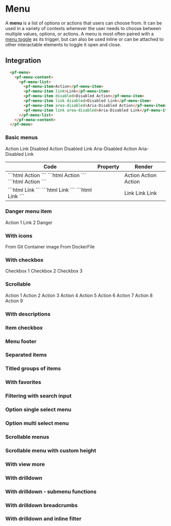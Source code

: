# Menu

A **menu** is a list of options or actions that users can choose from. It can be used in a variety of contexts whenever the user needs to choose between multiple values, options, or actions. A menu is most often paired with a [menu toggle]( ./Toggle ) as its trigger, but can also be used inline or can be attached to other interactable elements to toggle it open and close.

## Integration

```html live
  <pf-menu>
    <pf-menu-content>
      <pf-menu-list>
        <pf-menu-item>Action</pf-menu-item>
        <pf-menu-item link>Link</pf-menu-item>
        <pf-menu-item disabled>Disabled Action</pf-menu-item>
        <pf-menu-item link disabled>Disabled Link</pf-menu-item>
        <pf-menu-item area-disabled>Aria-Disabled Action</pf-menu-item>
        <pf-menu-item link area-disabled>Aria-Disabled Link</pf-menu-item>
      </pf-menu-list>
    </pf-menu-content>
  </pf-menu>
```

### Basic menus

<div class = "sample-bloc full-width" >

  <pf-menu>
    <pf-menu-content>
      <pf-menu-list>
        <pf-menu-item>Action</pf-menu-item>
        <pf-menu-item link>Link</pf-menu-item>
        <pf-menu-item disabled>Disabled Action</pf-menu-item>
        <pf-menu-item link disabled>Disabled Link</pf-menu-item>
        <pf-menu-item area-disabled>Aria-Disabled Action</pf-menu-item>
        <pf-menu-item link area-disabled>Aria-Disabled Link</pf-menu-item>
      </pf-menu-list>
    </pf-menu-content>
  </pf-menu>

</div>

<div class = "sample-table" >

  <table>
    <thead>
      <tr>
        <th>Code</th>
        <th>Property</th>
        <th>Render</th>
      </tr>
    </thead>
    <tbody>
      <tr>
        <td>
          ```html
          <pf-menu-item>Action</pf-menu-item>
          ```
          ```html
          <pf-menu-item disabled>Action</pf-menu-item>
          ```
          ```html
          <pf-menu-item area-disabled>Action</pf-menu-item>
          ```
        </td>
        <td></td>
        <td>
          <div class = "sample-bloc column no-border" >
            <pf-menu>
              <pf-menu-content>
                <pf-menu-list>
                  <pf-menu-item>Action</pf-menu-item>
                </pf-menu-list>
              </pf-menu-content>
            </pf-menu>
            <pf-menu>
              <pf-menu-content>
                <pf-menu-list>
                  <pf-menu-item disabled>Action</pf-menu-item>
                </pf-menu-list>
              </pf-menu-content>
            </pf-menu>
            <pf-menu>
              <pf-menu-content>
                <pf-menu-list>
                  <pf-menu-item area-disabled>Action</pf-menu-item>
                </pf-menu-list>
              </pf-menu-content>
            </pf-menu>
          </div>
        </td>
      </tr>
      <tr>
        <td>
          ```html
          <pf-menu-item link>Link</pf-menu-item>
          ```
          ```html
          <pf-menu-item link disabled>Link</pf-menu-item>
          ```
          ```html
          <pf-menu-item link area-disabled>Link</pf-menu-item>
          ```
        </td>
        <td></td>
        <td>
          <div class = "sample-bloc column no-border" >
            <pf-menu>
              <pf-menu-content>
                <pf-menu-list>
                  <pf-menu-item link>Link</pf-menu-item>
                </pf-menu-list>
              </pf-menu-content>
            </pf-menu>
            <pf-menu>
              <pf-menu-content>
                <pf-menu-list>
                  <pf-menu-item link disabled>Link</pf-menu-item>
                </pf-menu-list>
              </pf-menu-content>
            </pf-menu>
            <pf-menu>
              <pf-menu-content>
                <pf-menu-list>
                  <pf-menu-item link area-disabled>Link</pf-menu-item>
                </pf-menu-list>
              </pf-menu-content>
            </pf-menu>
          </div>
        </td>
      </tr>
    </tbody>
  </table>

</div>

### Danger menu item

<div class = "sample-bloc full-width" >

  <pf-menu>
    <pf-menu-content>
      <pf-menu-list>
        <pf-menu-item>Action 1</pf-menu-item>
        <pf-menu-item>Link 2</pf-menu-item>
        <pf-divider></pf-divider>
        <pf-menu-item danger>Danger</pf-menu-item>
      </pf-menu-list>
    </pf-menu-content>
  </pf-menu>

</div>

### With icons

<div class = "sample-bloc full-width" >

  <pf-menu>
    <pf-menu-content>
      <pf-menu-list>
        <pf-menu-item>
          <pf-icons-code-branch slot = "icon" ></pf-icons-code-branch>
          <span>From Git</span>
        </pf-menu-item>
        <pf-menu-item>
          <pf-icons-layer-group slot = "icon" ></pf-icons-layer-group>
          <span>Container image</span>
        </pf-menu-item>
        <pf-menu-item>
          <pf-icons-cube slot = "icon" ></pf-icons-cube>
          <span>From DockerFile</span>
        </pf-menu-item>
      </pf-menu-list>
    </pf-menu-content>
  </pf-menu>

</div>

### With checkbox

<div class = "sample-bloc full-width" >

  <pf-menu>
    <pf-menu-content>
      <pf-menu-list>
        <pf-menu-item>
          <pf-checkbox>Checkbox 1</pf-checkbox>
        </pf-menu-item>
        <pf-menu-item>
          <pf-checkbox>Checkbox 2</pf-checkbox>
        </pf-menu-item>
        <pf-menu-item>
          <pf-checkbox>Checkbox 3</pf-checkbox>
        </pf-menu-item>
      </pf-menu-list>
    </pf-menu-content>
  </pf-menu>

</div>

### Scrollable

<div class = "sample-bloc full-width" >

  <pf-menu scrollable>
    <pf-menu-content>
      <pf-menu-list>
        <pf-menu-item>Action 1</pf-menu-item>
        <pf-menu-item>Action 2</pf-menu-item>
        <pf-menu-item>Action 3</pf-menu-item>
        <pf-menu-item>Action 4</pf-menu-item>
        <pf-menu-item>Action 5</pf-menu-item>
        <pf-menu-item>Action 6</pf-menu-item>
        <pf-menu-item>Action 7</pf-menu-item>
        <pf-menu-item>Action 8</pf-menu-item>
        <pf-menu-item>Action 9</pf-menu-item>
      </pf-menu-list>
    </pf-menu-content>
  </pf-menu>

</div>

### With descriptions

### Item checkbox

### Menu footer

### Separated items

### Titled groups of items

### With favorites

### Filtering with search input

### Option single select menu

### Option multi select menu

### Scrollable menus

### Scrollable menu with custom height

### With view more

### With drilldown

### With drilldown - submenu functions

### With drilldown breadcrumbs

### With drilldown and inline filter

